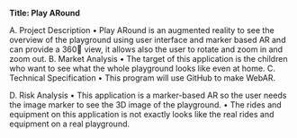 **Title: Play ARound**

A.	Project Description
•	 Play ARound is an augmented reality to see the overview of the playground using user interface and marker based AR and can provide a 360 view, it allows also the user to rotate and zoom in and zoom out.
B.	Market Analysis
•	The target of this application is the children who want to see what the whole playground looks like even at home.
C.	Technical Specification
•	This program will use GitHub to make WebAR.

D.	Risk Analysis
•	This application is a marker-based AR so the user needs the image marker to see the 3D image of the playground.
•	The rides and equipment on this application is not exactly looks like the real rides and equipment on a real playground.
